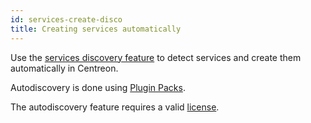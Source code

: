 ```yaml
---
id: services-create-disco
title: Creating services automatically
---
```


Use the [services discovery feature](../discovery/services-discovery.html) to detect services and create them automatically in Centreon.

Autodiscovery is done using [Plugin Packs](../pluginpacks.html).

The autodiscovery feature requires a valid [license](../../administration/licenses.html).